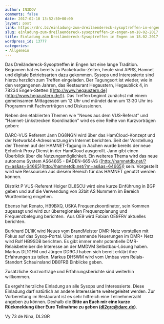 ```yaml
---
author: IN3DOV
comments: false
date: 2017-02-10 13:52:50+00:00
layout: post
link: https://drc.bz/einladung-zum-dreilaendereck-sysoptreffen-in-engen-am-18-02-2017/
slug: einladung-zum-dreilaendereck-sysoptreffen-in-engen-am-18-02-2017
title: Einladung zum Dreiländereck-Sysoptreffen in Engen am 18.02.2017
wordpress_id: 13777
categories:
- Allgemein
---
```


Das Dreiländereck-Sysoptreffen in Engen hat eine lange Tradition. Begonnen hat es bereits zu Packetradio-Zeiten, heute sind APRS, Hamnet und digitale Betriebsarten dazu gekommen. Sysops und Interessierte sind hierzu herzlich zum Treffen eingeladen.
Der Tagungsort ist wieder, wie in den vergangenen Jahren, das Restaurant Hegaustern, Hegaublick 4, in 78234 Engen-Stetten ([http://www.hegaustern.de](http://www.hegaustern.de/)). Das Treffen beginnt zunächst mit einem gemeinsamen Mittagessen um 12 Uhr und mündet dann um 13:30 Uhr ins Programm mit Fachvorträgen und Diskussionen.

Neben den etablierten Themen wie "Neues aus dem VUS-Referat" und "Hamnet-Linkstrecken Koordination" wird es eine Reihe von Kurzvorträgen geben:

DARC-VUS Referent Jann DG8NGN wird über das HamCloud-Konzept und der Network44-Adressnutzung im Internet berichten. Seit der Vorstellung der Themen auf der HAMNET-Tagung in Aachen wurde bereits der neue Echolink Proxy Dienst in der HamCloud ausgerollt. Jann gibt einen Überblick über die Nutzungsmöglichkeit. Ein weiteres Thema wird das neue autonome System AS64665 - BADEN-665-AS ([http://hamnetdb.net/?m=as&as=64665](http://hamnetdb.net/?m=as&as=64665)) sein. Vorgestellt wird wie Ressourcen aus diesem Bereich für das HAMNET genutzt werden können.

Distrikt P VUS-Referent Holger DL8SCU wird eine kurze Einführung in BGP geben und auf die Verwendung von 32bit AS Nummern im Bereich Württemberg eingehen.

Ebenso hat Renato, HB9BXQ, USKA Frequenzkoordinator, sein Kommen zugesagt und wird zur überregionalen Frequenzplanung und Frequenzbelegung berichten.  Aus OE9 wird Fabian OE9FRV aktuelles berichten.

Burkhard DL1IK wird Neues vom BrandMeister DMR-Netz vorstellen mit Fokus auf das Sysop-Portal. Über spannende Neuerungen im DMR+ Netz wird Rolf HB9SDB berichten. Es gibt immer mehr potentielle DMR-Relaisbetreiber die Interesse an der MMDVM Selbstbau-Lösung haben. Markus DL1GFM und Jürgen DD9GJ haben sich bereit erklärt ihre Erfahrungen zu teilen. Markus DH5WM wird vom Umbau vom Relais-Standort Schauinsland DB0FRB Einblicke geben.

Zusätzliche Kurzvorträge und Erfahrungsberichte sind weiterhin willkommen.

Es ergeht herzliche Einladung an alle Sysops und Interessierte. Diese Einladung darf natürlich an andere Interessierte weitergeleitet werden. Zur Vorbereitung im Restaurant ist es sehr hilfreich eine Teilnehmerzahl angeben zu können. Deshalb die **Bitte an Euch mir eine kurze Rückmeldung über Eure Teilnahme zu geben ([dl2grc@darc.de](mailto:dl2grc@darc.de))**.

Vy 73 de Nina, DL2GR
